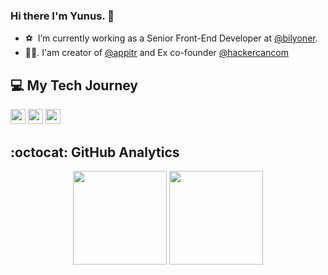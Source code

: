 ### Hi there I'm Yunus. 👋
- ⚽ &nbsp;I’m currently working as a Senior Front-End Developer at [@bilyoner](https://bilyoner.com/).
- 👨‍💻.&nbsp;I'am creator of [@appitr](https://appitr.com/) and Ex co-founder [@hackercancom](https://hackercan.com/)

## 💻&nbsp;My Tech Journey

<img src="https://www.php.net/images/logos/php-logo.svg" height="24" style="display:inline;">
<img src="https://www.ruby-lang.org/images/header-ruby-logo.png" height="24" style="display:inline;">
<img src="https://upload.wikimedia.org/wikipedia/commons/thumb/6/6a/JavaScript-logo.png/240px-JavaScript-logo.png" height="24" style="display:inline;">


## :octocat: GitHub Analytics
<p align="center">
  <img height="150em" src="https://github-readme-stats-eight-theta.vercel.app/api?username=yunusozcan&show_icons=true&theme=algolia&include_all_commits=true&count_private=true"/>
  <img height="150em" src="https://github-readme-stats-eight-theta.vercel.app/api/top-langs/?username=yunusozcan&layout=compact&langs_count=8&theme=algolia"/>
</p>
